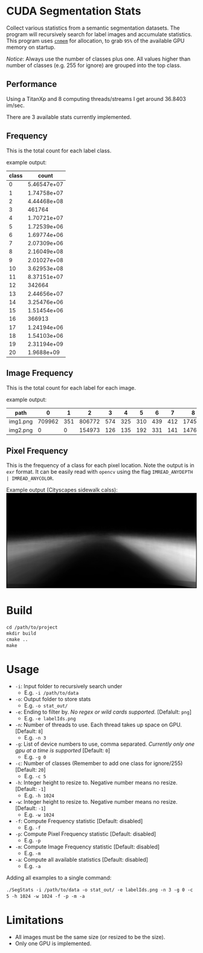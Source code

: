 # CUDA Segmentation Stats
Collect various statistics from a semantic segmentation datasets. The program will recursively search for label images and accumulate statistics. This program uses [`cnmem`](https://github.com/NVIDIA/cnmem) for allocation, to grab `95%` of the available GPU memory on startup.

*Notice*: Always use the number of classes plus one. All values higher than number of classes (e.g. 255 for ignore) are grouped into the top class.

## Performance
Using a TitanXp and 8 computing threads/streams I get around 36.8403 im/sec.

There are 3 available stats currently implemented.

## Frequency
This is the total count for each label class.

example output:

| class | count       | 
|-------|-------------| 
| 0     | 5.46547e+07 | 
| 1     | 1.74758e+07 | 
| 2     | 4.44468e+08 | 
| 3     | 461764      | 
| 4     | 1.70721e+07 | 
| 5     | 1.72539e+06 | 
| 6     | 1.69774e+06 | 
| 7     | 2.07309e+06 | 
| 8     | 2.16049e+08 | 
| 9     | 2.01027e+08 | 
| 10    | 3.62953e+08 | 
| 11    | 8.37151e+07 | 
| 12    | 342664      | 
| 13    | 2.44656e+07 | 
| 14    | 3.25476e+06 | 
| 15    | 1.51454e+06 | 
| 16    | 366913      | 
| 17    | 1.24194e+06 | 
| 18    | 1.54103e+06 | 
| 19    | 2.31194e+09 | 
| 20    | 1.9688e+09  | 


## Image Frequency
This is the total count for each label for each image.

example output:

| path     | 0      | 1   | 2      | 3   | 4   | 5   | 6   | 7     | 8      | 9   | 10     | 11  | 12  | 13    | 14  | 15 | 16  | 17  | 18  | 19          | 20          | 
|----------|--------|-----|--------|-----|-----|-----|-----|-------|--------|-----|--------|-----|-----|-------|-----|----|-----|-----|-----|-------------|-------------| 
| img1.png | 709962 | 351 | 806772 | 574 | 325 | 310 | 439 | 412   | 174552 | 510 | 214918 | 120 | 576 | 97949 | 51  | 44 | 81  | 72  | 62  | 9689        | 79383       | 
| img2.png | 0      | 0   | 154973 | 126 | 135 | 192 | 331 | 141   | 14764  | 119 | 85     | 90  | 96  | 327   | 161 | 68 | 114 | 133 | 120 | 1.27981e+06 | 645368      |

## Pixel Frequency
This is the frequency of a class for each pixel location. Note the output is in `exr` format. It can be easily read with `opencv` using the flag `IMREAD_ANYDEPTH | IMREAD_ANYCOLOR`.

Example output (Cityscapes sidewalk calss):
![Cityscapes sidewalk class](imgs/1.png)

# Build

```
cd /path/to/project
mkdir build
cmake ..
make
```

# Usage

- `-i`: Input folder to recursively search under
  - E.g. `-i /path/to/data`
- `-o`: Output folder to store stats
  - E.g. `-o stat_out/`
- `-e`: Ending to filter by. *No regex or wild cards supported.* [Defalult: `png`]
  - E.g. `-e labelIds.png`
- `-n`: Number of threads to use. Each thread takes up space on GPU. [Default: `8`]
  - E.g. `-n 3`
- `-g`: List of device numbers to use, comma separated. *Currently only one gpu at a time is supported* [Default: `0`]
  - E.g. `-g 0`
- `-c`: Number of classes (Remember to add one class for ignore/255) [Default: `20`]
  - E.g. `-c 5`
- `-h`: Integer height to resize to. Negative number means no resize. [Default: `-1`]
  - E.g. `-h 1024`
- `-w`: Integer height to resize to. Negative number means no resize. [Default: `-1`]
  - E.g. `-w 1024`
- `-f`: Compute Frequency statistic [Default: disabled]
  - E.g. `-f`
- `-p`: Compute Pixel Frequency statistic [Default: disabled]
  - E.g. `-p`
- `-m`: Compute Image Frequency statistic [Default: disabled]
  - E.g. `-m`
- `-a`: Compute all available statistics [Default: disabled]
  - E.g. `-a`

Adding all examples to a single command:

`./SegStats -i /path/to/data -o stat_out/ -e labelIds.png -n 3 -g 0 -c 5 -h 1024 -w 1024 -f -p -m -a`

# Limitations
- All images must be the same size (or resized to be the size).
- Only one GPU is implemented.